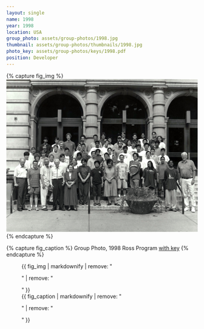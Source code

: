 ```yaml
---
layout: single
name: 1998
year: 1998
location: USA
group_photo: assets/group-photos/1998.jpg
thumbnail: assets/group-photos/thumbnails/1998.jpg
photo_key: assets/group-photos/keys/1998.pdf
position: Developer
---
```

{% capture fig_img %}
[![1998](/assets/group-photos/1998.jpg)](/assets/group-photos/keys/1998.pdf)
{% endcapture %}

{% capture fig_caption %}
Group Photo, 1998 Ross Program [with key](/assets/group-photos/keys/1998.pdf)
{% endcapture %}

<figure>
  {{ fig_img | markdownify | remove: "<p>" | remove: "</p>" }}
  <figcaption>{{ fig_caption | markdownify | remove: "<p>" | remove: "</p>" }}</figcaption>
</figure>
